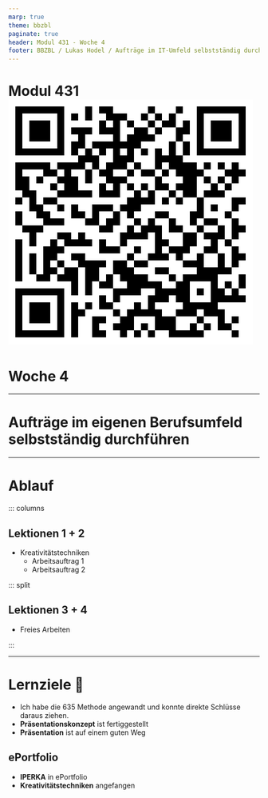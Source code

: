 ```yaml
---
marp: true
theme: bbzbl
paginate: true
header: Modul 431 - Woche 4
footer: BBZBL / Lukas Hodel / Aufträge im IT-Umfeld selbstständig durchführen
---
```


<!-- _class: cover -->

# Modul 431 [![h:120px](./images/qrcode-woche1.svg)](https://codingluke.github.io/bbzbl-modul-431/docs/lektionen/woche-1)
# <!--fit--> Woche 4

---

<!-- _class: big -->

# **Aufträge** im eigenen Berufsumfeld **selbstständig durchführen**

---

# Ablauf

::: columns

## Lektionen **1 + 2**

- Kreativitätstechniken
  - Arbeitsauftrag 1
  - Arbeitsauftrag 2

::: split

## Lektionen **3 + 4**

- Freies Arbeiten

:::

---

# Lernziele :dart:

<!-- ![bg right fit](./images/goals.png) -->

- Ich habe die 635 Methode angewandt und konnte direkte Schlüsse
daraus ziehen.
- **Präsentationskonzept** ist fertiggestellt
- **Präsentation** ist auf einem guten Weg

## ePortfolio

- **IPERKA** in ePortfolio
- **Kreativitätstechniken** angefangen

